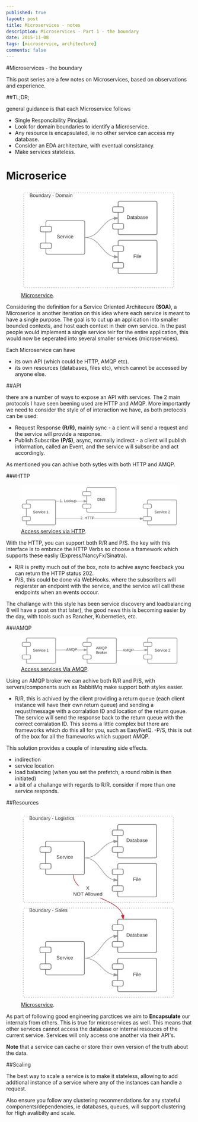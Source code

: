 ```yaml
---
published: true
layout: post
title: Microservices - notes
description: Microservices - Part 1 - the boundary
date: 2015-11-08
tags: [microservice, architecture]
comments: false
---
```


#Microservices - the boundary

This post series are a few notes on Microservices, based on observations and experience.

##TL;DR;

general guidance is that each Microservice follows

- Single Responcibility Pincipal.
- Look for domain boundaries to identify a Microservice.
- Any resource is encapsulated, ie no other service can access my database.
- Consider an EDA architecture, with eventual consistancy.
- Make services stateless.

# Microserice

<figure>
	<a href="../images/posts/2015/microservices/service-boundary.JPG"><img src="../images/posts/2015/microservices/service-boundary.JPG"></img></a>
	<figcaption><a href="../images/posts/2015/microservices/service-boundary.JPG" title="Microserive">Microservice</a>.</figcaption>
</figure>


Considering the definition for a Service Oriented Architecure **(SOA)**, a Microserice is another iteration on this idea where each service is meant to have a single purpose. The goal is to cut up an application into smaller bounded contexts, and host each context in their own service. In the past people would implement a single service teir for the entire application, this would now be seperated into several smaller services (microservices).

Each Microservice can have

- its own API (which could be HTTP, AMQP etc).
- its own resources (databases, files etc), which cannot be accessed by anyone else.


##API

there are a number of ways to expose an API with services. The 2 main protocols I have seen beening used are HTTP and AMQP. More importantly we need to consider the style of of interaction we have, as both protocols can be used:

- Request Response **(R/R)**, mainly sync - a client will send a request and the service will provide a response.
- Publish Subscribe **(P/S)**, async, normally indirect - a client will publish information, called an Event, and the service will subscribe and act accordingly.

As mentioned you can achive both sytles with both HTTP and AMQP.

###HTTP

<figure>
	<a href="./../images/posts/2015/microservices/service-http.JPG"><img src="./../images/posts/2015/microservices/service-http.JPG"></img></a>
	<figcaption><a href="./../images/posts/2015/microservices/service-http.JPG" title="Microserive">Access services via HTTP</a>.</figcaption>
</figure>

With the HTTP, you can support both R/R and P/S. the key with this interface is to embrace the HTTP Verbs so choose a framework which supports these easliy (Express/NancyFx/Sinatra).

- R/R is pretty much out of the box, note to achive async feedback you can return the HTTP status 202.
- P/S, this could be done via WebHooks. where the subscribers will regierster an endpoint with the service, and the service will call these endpoints when an events occour.

The challange with this style has been service discovery and loadbalancing (I will have a post on that later), the good news this is becoming easier by the day, with tools such as Rancher, Kuberneties, etc.

###AMQP

<figure>
	<a href="./../images/posts/2015/microservices/service-amqp.JPG"><img src="./../images/posts/2015/microservices/service-amqp.JPG"></img></a>
	<figcaption><a href="./../images/posts/2015/microservices/service-amqp.JPG" title="Microserive">Access services Via AMQP</a>.</figcaption>
</figure>

Using an AMQP broker we can achive both R/R and P/S, with servers/components such as RabbitMq make support both styles easier.

- R/R, this is achived by the client providing a return queue (each client instance will have their own return queue) and sending a requst/message with a corralation ID and location of the return queue. The service will send the response back to the return queue with the correct corralation ID. This seems a little complex but there are frameworks which do this all for you, such as EasyNetQ. 
-P/S, this is out of the box for all the frameworks which support AMQP.

This solution provides a couple of interesting side effects.

- indirection
- service location
- load balancing (when you set the prefetch, a round robin is then initiated)
- a bit of a challange with regards to R/R. consider if more than one service responds.

##Resources

<figure>
	<a href="./../images/posts/2015/microservices/service-boundary-donot access-others.JPG"><img src="./../images/posts/2015/microservices/service-boundary-donot access-others.JPG"></img></a>
	<figcaption><a href="./../images/posts/2015/microservices/service-boundary-donot access-others.JPG" title="Encapsulte resources">Microservice</a>.</figcaption>
</figure>

As part of following good engineering parctices we aim to **Encapsulate** our internals from others. This is true for microservices as well. This means that other services cannot access the database or internal resouces of the current service. Services will only access one another via their API's. 

**Note** that a service can cache or store their own version of the truth about the data.


##Scaling

The best way to scale a service is to make it stateless, allowing to add addtional instance of a service where any of the instances can handle a request.

Also ensure you follow any clustering reconmendations for any stateful components/dependencies, ie databases, queues, will support clustering for High avalibilty and scale.